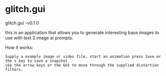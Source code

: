 # glitch.gui

glitch.gui  -v0.1.0 


this is an application that allows you to generate interesting base images to use with text 2 image ai prompts. 

How it works:

    Supply a example image or video file, start an animation press Save or the s key to save a snapshot
    use the arrow keys or the GUI to move through the supplied distortion filters.


